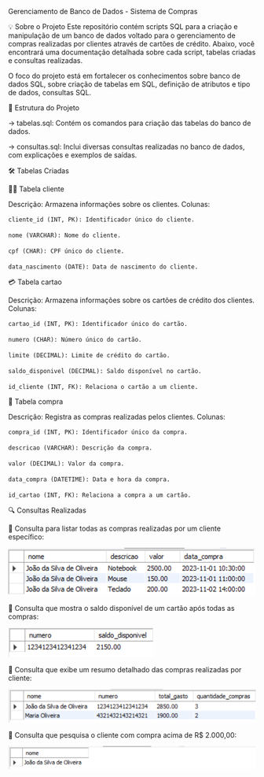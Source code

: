 Gerenciamento de Banco de Dados - Sistema de Compras

💡 Sobre o Projeto
Este repositório contém scripts SQL para a criação e manipulação de um banco de dados voltado para o gerenciamento de compras realizadas por clientes através de cartões de crédito. 
Abaixo, você encontrará uma documentação detalhada sobre cada script, tabelas criadas e consultas realizadas.

O foco do projeto está em fortalecer os conhecimentos sobre banco de dados SQL, sobre criação de tabelas em SQL, definição de atributos e tipo de dados, consultas SQL.

📁 Estrutura do Projeto
  
 -> tabelas.sql: Contém os comandos para criação das tabelas do banco de dados.

 -> consultas.sql: Inclui diversas consultas realizadas no banco de dados, com explicações e exemplos de saídas.
 

🛠️ Tabelas Criadas

🧑‍💼 Tabela cliente

Descrição: Armazena informações sobre os clientes.
Colunas:

    cliente_id (INT, PK): Identificador único do cliente.

    nome (VARCHAR): Nome do cliente.

    cpf (CHAR): CPF único do cliente.

    data_nascimento (DATE): Data de nascimento do cliente.
   

💳 Tabela cartao

Descrição: Armazena informações sobre os cartões de crédito dos clientes.
Colunas:

    cartao_id (INT, PK): Identificador único do cartão.

    numero (CHAR): Número único do cartão.

    limite (DECIMAL): Limite de crédito do cartão.

    saldo_disponivel (DECIMAL): Saldo disponível no cartão.

    id_cliente (INT, FK): Relaciona o cartão a um cliente.

🛒 Tabela compra

Descrição: Registra as compras realizadas pelos clientes.
Colunas:

    compra_id (INT, PK): Identificador único da compra.

    descricao (VARCHAR): Descrição da compra.

    valor (DECIMAL): Valor da compra.

    data_compra (DATETIME): Data e hora da compra.

    id_cartao (INT, FK): Relaciona a compra a um cartão.
    

🔍 Consultas Realizadas


 📝 Consulta para listar todas as compras realizadas por um cliente específico:

![Lista de compras Joao](images/lista.png)


 📝 Consulta que mostra o saldo disponível de um cartão após todas as compras:

![Saldo disponivel de um cliente após compras realizadas](images/saldoDisponivel.png)

📝 Consulta que exibe um resumo detalhado das compras realizadas por cliente:

![Resumo de compras](images/resumoDetalhado.png)

📝 Consulta que pesquisa o cliente com compra acima de R$ 2.000,00:

![Nome de cliente com total de compras acima de R$ 2000,00](images/pesquisaNome.png)

